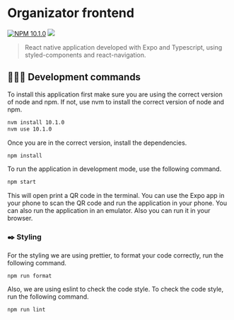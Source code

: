 # Organizator frontend

[![NPM 10.1.0](https://img.shields.io/badge/npm-10.1.0-blue.svg)](https://www.npmjs.com/package/npm/v/10.1.0)
[![](https://github.com/carlotacb/TFM-EventOrganizator/actions/workflows/organizator_ci.yml/badge.svg)](https://github.com/carlotacb/TFM-EventOrganizator/actions/workflows/organizator_ci.yml)

> React native application developed with Expo and Typescript, using styled-components and react-navigation.

## 👨🏻‍💻 Development commands

To install this application first make sure you are using the correct version of node and npm. If not, use nvm to install the correct version of node and npm.

```sh
nvm install 10.1.0
nvm use 10.1.0
```

Once you are in the correct version, install the dependencies.

```sh
npm install
```

To run the application in development mode, use the following command.

```sh
npm start
```

This will open print a QR code in the terminal. You can use the Expo app in your phone to scan the QR code and run the application in your phone. You can also run the application in an emulator. Also you can run it in your browser.


### ✒️  Styling

For the styling we are using prettier, to format your code correctly, run the following command.

```sh
npm run format
```

Also, we are using eslint to check the code style. To check the code style, run the following command.

```sh
npm run lint
```


